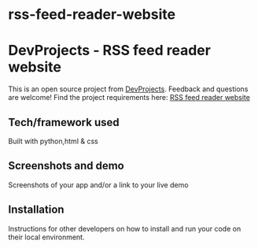 # rss-feed-reader-website
# DevProjects - RSS feed reader website

This is an open source project from [DevProjects](http://www.codementor.io/projects). Feedback and questions are welcome!
Find the project requirements here: [RSS feed reader website](https://www.codementor.io/projects/web/rss-feed-reader-website-atx32j280x)

## Tech/framework used
Built with python,html & css


## Screenshots and demo
Screenshots of your app and/or a link to your live demo

## Installation
Instructions for other developers on how to install and run your code on their local environment.
